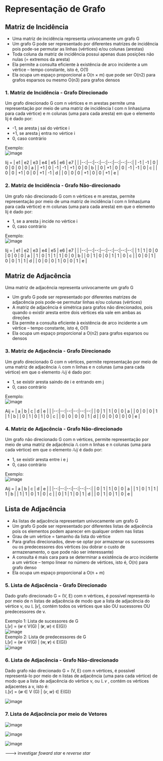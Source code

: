 # Representação de Grafo 

## Matriz de Incidência 
- Uma matriz de incidência representa univocamente um grafo G
- Um grafo G pode ser representado por diferentes matrizes de incidência pois 
pode-se permutar as linhas (vértices) e/ou colunas (arestas)
- Toda coluna da matriz de incidência possui apenas duas posições não nulas 
(= extremos da aresta)
- Ela permite a consulta eficiente à existência de arco incidente a um vértice – 
tempo constante, isto é, O(1)
- Ela ocupa um espaço proporcional a O(n × m) que pode ser O(n2) para grafos 
esparsos ou mesmo O(n3) para grafos densos

### 1. Matriz de Incidência - Grafo Direcionado 

Um grafo direcionado G com n vértices e m arestas permite uma representação por meio de uma matriz de incidência I com n linhas(uma para cada vértice) e m colunas 
(uma para cada aresta) em que o elemento Iij é dado por:
 - -1, se aresta j sai do vértice i 
 - +1, se aresta j entra no vértice i 
 - 0, caso contrário 

Exemplo: <br/>
![image](https://user-images.githubusercontent.com/89612369/223875387-9bb46e11-aece-4982-97a2-8d5793f1ab66.png)

Iij = 
| e1 | e2 | e3 | e4 | e5 | e6 | e7 | |
|--:|--:|--:|--:|--:|--:|--:|--:|
| -1 | -1 | 0 | 0 | 0 | 0 | 0 | a |
| +1 | 0 | -1 | -1 | +1 | 0 | 0 | b |
| 0 | +1 | 0 | 0 | -1 | -1 | 0 | c |
| 0 | 0 | +1 | 0 | 0 | +1  | -1 | d |
| 0 | 0 | 0 | +1 | 0 | 0 | +1 | e |

### 2. Matriz de Incidência - Grafo Não-direcionado 
Um grafo não direcionado G com n vértices e m arestas, permite representação por meio de uma matriz de incidência I com n linhas(uma para cada vértice) e m colunas
(uma para cada aresta) em que o elemento Iij é dado por:
- 1, se a aresta j incide no vértice i 
- 0, caso contrário 

Exemplo: <br/>
![image](https://user-images.githubusercontent.com/89612369/223881023-8402d9b9-39f5-427d-9860-1e978f2a13f4.png)

Iij = 
| e1 | e2 | e3 | e4 | e5 | e6 | e7 | |
|--:|--:|--:|--:|--:|--:|--:|--:|
| 1 | 1 | 0 | 0 | 0 | 0 | 0 | a |
| 1 | 0 | 1 | 1 | 1 | 0 | 0 | b |
| 0 | 1 | 0 | 0 | 1 | 1 | 0 | c |
| 0 | 0 | 1 | 0 | 0 | 1  | 1 | d |
| 0 | 0 | 0 | 1 | 0 | 0 | 1 | e |

## Matriz de Adjacência

Uma matriz de adjacência representa univocamente um grafo G
- Um grafo G pode ser representado por diferentes matrizes de adjacência pois 
pode-se permutar linhas e/ou colunas (vértices)
- A matriz de adjacência é simétrica para grafos não direcionados, pois quando o 
existir aresta entre dois vértices ela vale em ambas as direções
- Ela permite a consulta eficiente à existência de arco incidente a um vértice – 
tempo constante, isto é, O(1)
- Ela ocupa um espaço proporcional a O(n2) para grafos esparsos ou densos

### 3. Matriz de Adjacência - Grafo Direcionado 
Um grafo direcionado G com n vértices, permite representação por meio de uma matriz de adjacência 𝔸 com n linhas e n colunas (uma para cada vértice) em que o elemento 𝔸𝑖𝑗 é dado por:
- 1, se existir aresta saindo de i e entrando em j
- 0, caso contrário

Exemplo: <br/>
![image](https://user-images.githubusercontent.com/89612369/223881758-fda4c63d-4d5b-4977-b1a8-b7b4812f13b7.png)

Aij = 
| a | b | c | d | e | |
|--:|--:|--:|--:|--:|--:|
| 0 | 1 | 1 | 0 | 0  | a |
| 0 | 0 | 0 | 1 | 1 | b |
| 0 | 1 | 0 | 1 | 0 | c |
| 0 | 0 | 0 | 0 | 1 | d |
| 0 | 0 | 0 | 0 | 0 | e |

### 4. Matriz de Adjacência - Grafo Não-direcionado 
Um grafo não direcionado G com n vértices, permite representação por meio de uma matriz de adjacência 𝔸 com n linhas e n colunas (uma para cada vértice) em que o elemento 𝔸𝑖𝑗 é dado por:
- 1, se existir aresta entre i e j
- 0, caso contrário 

Exemplo: <br/>
![image](https://user-images.githubusercontent.com/89612369/223882370-8ddc2e4d-933f-405c-9f8a-903568dfdd7f.png)

Aij = 
| a | b | c | d | e | |
|--:|--:|--:|--:|--:|--:|
| 0 | 1 | 1 | 0 | 0  | a |
| 1 | 0 | 1 | 1 | 1 | b |
| 1 | 1 | 0 | 1 | 0 | c |
| 0 | 1 | 1 | 0 | 1 | d |
| 0 | 1 | 0 | 1 | 0 | e |


##  Lista de Adjacência 
-  As listas de adjacência representam univocamente um grafo G
- Um grafo G pode ser representado por diferentes listas de adjacência pois os elementos podem aparecer em qualquer ordem nas listas
- Grau de um vértice = tamanho da lista do vértice
- Para grafos direcionados, deve-se optar por armazenar os sucessores ou os predecessores dos vértices (ou dobrar o custo de armazenamento, o que pode não ser interessante)
- A consulta é mais cara para se determinar a existência de arco incidente a um vértice – tempo linear no número de vértices, isto é, O(n) para grafo denso
- Ela ocupa um espaço proporcional a O(n + m)

### 5. Lista de Adjacência - Grafo Direcionado 

Dado grafo direcionado G = (V, E) com n vértices, é possível representá-lo por meio de n listas de adjacência de modo que a lista de adjacência do vértice v, ou 𝕃 [𝑣], contém todos os vértices que são OU sucessores OU predecessores de v.

Exemplo 1: Lista de sucessores de G <br/>
L[𝑣] = {𝑤 ∈ V(G) | (𝒗, 𝑤) ∈ E(G)} <br/>
![image](https://user-images.githubusercontent.com/89612369/223883714-062cf264-cdf2-4fa7-80a3-2de060c5ebab.png) <br/>
Exemplo 2: Lista de predecessores de G <br/>
L[𝑣] = {𝑤 ∈ V(G) | (w, 𝒗) ∈ E(G)} <br/>
![image](https://user-images.githubusercontent.com/89612369/223883881-6d315438-c5c7-4656-847f-e52176a3fbf6.png) <br/>


### 6. Lista de Adjacência - Grafo Não-direcionado 

Dado grafo não direcionado G = (V, E) com n vértices, é possível representá-lo por meio de n listas de adjacência (uma para cada vértice) de modo que a lista de adjacência do vértice v, ou 𝕃 𝑣 , contém os vértices adjacentes a v, isto é: <br/>
𝕃[𝑣] = {𝑤 ∈ V (G) | {𝑣, 𝑤} ∈ E(G)}

![image](https://user-images.githubusercontent.com/89612369/223883104-3bcef9dd-80c8-462a-8117-23b02323864d.png)

### 7. Lista de Adjacência por meio de Vetores 

![image](https://user-images.githubusercontent.com/89612369/223884300-60be87c5-0d0d-45b0-9fc9-3a01d3f5cb67.png)

![image](https://user-images.githubusercontent.com/89612369/223884402-06fdecf3-9fd9-45fb-acd1-2f22aa14f422.png)

![image](https://user-images.githubusercontent.com/89612369/223884448-703a498d-5e03-4a59-9586-f37a09dd40ee.png)

---> investigar *foward star* e *reverse star*
